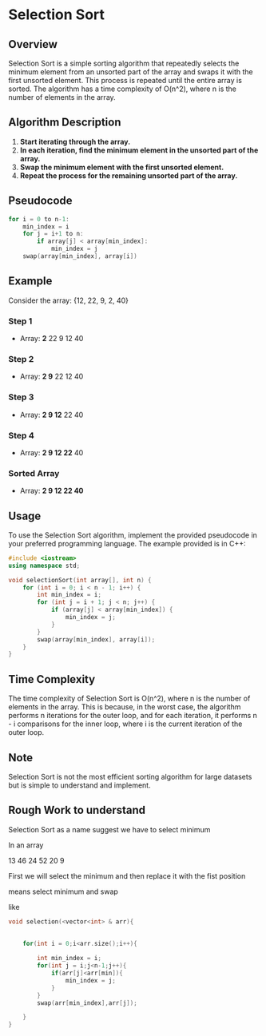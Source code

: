# Selection Sort

## Overview

Selection Sort is a simple sorting algorithm that repeatedly selects the minimum element from an unsorted part of the array and swaps it with the first unsorted element. This process is repeated until the entire array is sorted. The algorithm has a time complexity of O(n^2), where n is the number of elements in the array.

## Algorithm Description

1. **Start iterating through the array.**
2. **In each iteration, find the minimum element in the unsorted part of the array.**
3. **Swap the minimum element with the first unsorted element.**
4. **Repeat the process for the remaining unsorted part of the array.**

## Pseudocode

```cpp
for i = 0 to n-1:
    min_index = i
    for j = i+1 to n:
        if array[j] < array[min_index]:
            min_index = j
    swap(array[min_index], array[i])
```

## Example

Consider the array: {12, 22, 9, 2, 40}

### Step 1
- Array: **2** 22 9 12 40

### Step 2
- Array: **2 9** 22 12 40

### Step 3
- Array: **2 9 12** 22 40

### Step 4
- Array: **2 9 12 22** 40

### Sorted Array
- Array: **2 9 12 22 40**

## Usage

To use the Selection Sort algorithm, implement the provided pseudocode in your preferred programming language. The example provided is in C++:

```cpp
#include <iostream>
using namespace std;

void selectionSort(int array[], int n) {
    for (int i = 0; i < n - 1; i++) {
        int min_index = i;
        for (int j = i + 1; j < n; j++) {
            if (array[j] < array[min_index]) {
                min_index = j;
            }
        }
        swap(array[min_index], array[i]);
    }
}
```
## Time Complexity

The time complexity of Selection Sort is O(n^2), where n is the number of elements in the array. This is because, in the worst case, the algorithm performs n iterations for the outer loop, and for each iteration, it performs n - i comparisons for the inner loop, where i is the current iteration of the outer loop.
 
## Note

Selection Sort is not the most efficient sorting algorithm for large datasets but is simple to understand and implement.


## Rough Work to understand

Selection Sort as a name suggest we have to select minimum

In an array 

13 46 24 52 20 9

First we will select the minimum and then replace it with the fist position

means select minimum and swap

like
```cpp
void selection(<vector<int> & arr){
    

    for(int i = 0;i<arr.size();i++){
        
        int min_index = i;
        for(int j = i;j<n-1;j++){
            if(arr[j]<arr[min]){
                min_index = j;
            }
        }
        swap(arr[min_index],arr[j]);

    }
}
```